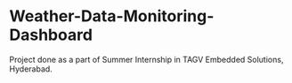 # Weather-Data-Monitoring-Dashboard
Project done as a part of Summer Internship in TAGV Embedded Solutions, Hyderabad.
